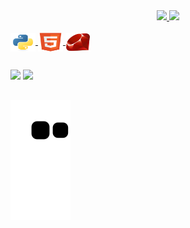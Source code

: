 <div align="center">
  <a href="https://github.com/JSeno">
  <img height="180em" src="https://github-readme-stats.vercel.app/api?username=JSeno&show_icons=true&theme=great-gatsby&include_all_commits=true&count_private=true"/>
  <img height="180em" src="https://github-readme-stats.vercel.app/api/top-langs/?username=JSeno&layout=compact&langs_count=7&theme=great-gatsby"/>
</div>
<div style="display: inline_block"><br>
  <img align="center" alt="JSeno-Python" height="30" width="40" src="https://raw.githubusercontent.com/devicons/devicon/master/icons/python/python-original.svg">
  <img align="center" alt="JSeno-HTML" height="30" width="40" src="https://raw.githubusercontent.com/devicons/devicon/master/icons/html5/html5-original.svg">
  <img align="center" alt="JSeno-HTML" height="30" width="40" src="https://raw.githubusercontent.com/devicons/devicon/master/icons/ruby/ruby-original.svg">
  </div>
  
  ##
 
<div> 
  <a href = "mailto:jeffersonseno@gmail.com"><img src="https://img.shields.io/badge/-Gmail-%23333?style=for-the-badge&logo=gmail&logoColor=white" target="_blank"></a>
  <a href="https://www.linkedin.com/in/jefferson-luiz-seno-559936ba" target="_blank"><img src="https://img.shields.io/badge/-LinkedIn-%230077B5?style=for-the-badge&logo=linkedin&logoColor=white" target="_blank"></a> 
 </div>
  
  ##
  
![Snake animation](https://github.com/rafaballerini/rafaballerini/blob/output/github-contribution-grid-snake.svg)
